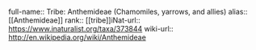

full-name:: Tribe: Anthemideae (Chamomiles, yarrows, and allies)
alias:: [[Anthemideae]]
rank:: [[tribe]]iNat-url:: https://www.inaturalist.org/taxa/373844
wiki-url:: http://en.wikipedia.org/wiki/Anthemideae